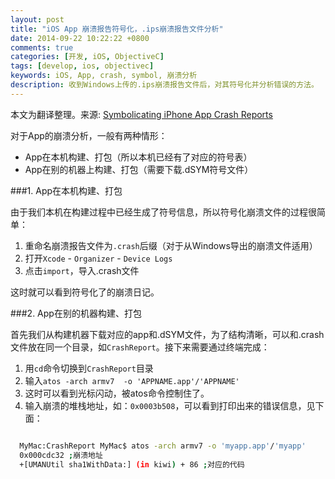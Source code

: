 ```yaml
---
layout: post
title: "iOS App 崩溃报告符号化，.ips崩溃报告文件分析"
date: 2014-09-22 10:22:22 +0800
comments: true
categories: [开发, iOS, ObjectiveC]
tags: [develop, ios, objectivec]
keywords: iOS, App, crash, symbol, 崩溃分析
description: 收到Windows上传的.ips崩溃报告文件后，对其符号化并分析错误的方法。
---
```


本文为翻译整理。来源: [Symbolicating iPhone App Crash Reports](http://stackoverflow.com/questions/1460892/symbolicating-iphone-app-crash-reports)

对于App的崩溃分析，一般有两种情形：

* App在本机构建、打包（所以本机已经有了对应的符号表）
* App在别的机器上构建、打包（需要下载.dSYM符号文件）

<!--more-->

###1. App在本机构建、打包

由于我们本机在构建过程中已经生成了符号信息，所以符号化崩溃文件的过程很简单：

1. 重命名崩溃报告文件为`.crash`后缀（对于从Windows导出的崩溃文件适用）
2. 打开`Xcode` - `Organizer` - `Device Logs`
3. 点击`import`，导入.crash文件

这时就可以看到符号化了的崩溃日记。

###2. App在别的机器构建、打包

首先我们从构建机器下载对应的app和.dSYM文件，为了结构清晰，可以和.crash文件放在同一个目录，如`CrashReport`。接下来需要通过终端完成：

1. 用`cd`命令切换到`CrashReport`目录
2. 输入`atos -arch armv7  -o 'APPNAME.app'/'APPNAME'`
3. 这时可以看到光标闪动，被atos命令控制住了。
4. 输入崩溃的堆栈地址，如：`0x0003b508`，可以看到打印出来的错误信息，见下面：

``` bash

  MyMac:CrashReport MyMac$ atos -arch armv7 -o 'myapp.app'/'myapp'
  0x000cdc32 ;崩溃地址
  +[UMANUtil sha1WithData:] (in kiwi) + 86 ;对应的代码

```
